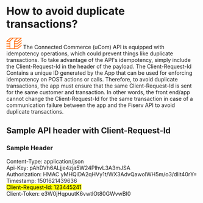 
# How to avoid duplicate transactions?

<img title="icon" alt="Alt text" src="https://raw.githubusercontent.com/Fiserv/universal-commerce/develop/assets/images/Picture16.png" width="40" height="30">
 The Connected Commerce (uCom) API is equipped with idempotency operations, which could prevent things like duplicate transactions. To take advantage of the API's idempotency, simply include the Client-Request-Id in the header of the payload. The Client-Request-Id Contains a unique ID generated by the App that can be used for enforcing idempotency on POST actions or calls. Therefore, to avoid duplicate transactions, the app must ensure that the same Client-Request-Id is sent for the same customer and transaction. In other words, the front end/app cannot change the Client-Request-Id for the same transaction in case of a communication failure between the app and the Fiserv API to avoid duplicate transactions.

## Sample API header with Client-Request-Id

### Sample Header

Content-Type: application/json <br>
Api-Key: pAhDVh6ALjje4zja5W24PlhvL3A3mJSA <br>
Authorization: HMAC yMHQiDA2qHVy1t/WX3AdvQawoIWH5m/o3/dIit40rY= <br>
Timestamp: 1501621439636 <br>
<mark style="background-color: #FFFF00">Client-Request-Id: 123445241</mark> <br>
Client-Token: e3W0jHqpuutK6vwtlOt80GWvwBI0 <br>
